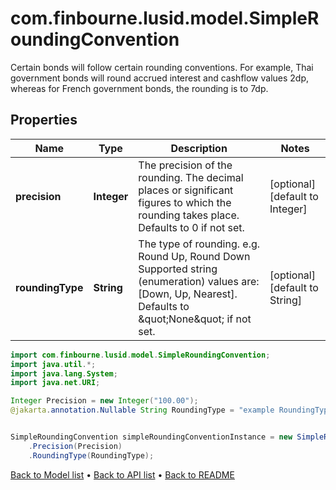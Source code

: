 # com.finbourne.lusid.model.SimpleRoundingConvention
Certain bonds will follow certain rounding conventions.  For example, Thai government bonds will round accrued interest and cashflow values 2dp, whereas for  French government bonds, the rounding is to 7dp.

## Properties

Name | Type | Description | Notes
------------ | ------------- | ------------- | -------------
**precision** | **Integer** | The precision of the rounding. The decimal places or significant figures to which the rounding takes place.  Defaults to 0 if not set. | [optional] [default to Integer]
**roundingType** | **String** | The type of rounding. e.g. Round Up, Round Down    Supported string (enumeration) values are: [Down, Up, Nearest].  Defaults to \&quot;None\&quot; if not set. | [optional] [default to String]

```java
import com.finbourne.lusid.model.SimpleRoundingConvention;
import java.util.*;
import java.lang.System;
import java.net.URI;

Integer Precision = new Integer("100.00");
@jakarta.annotation.Nullable String RoundingType = "example RoundingType";


SimpleRoundingConvention simpleRoundingConventionInstance = new SimpleRoundingConvention()
    .Precision(Precision)
    .RoundingType(RoundingType);
```


[Back to Model list](../README.md#documentation-for-models) &#8226; [Back to API list](../README.md#documentation-for-api-endpoints) &#8226; [Back to README](../README.md)
